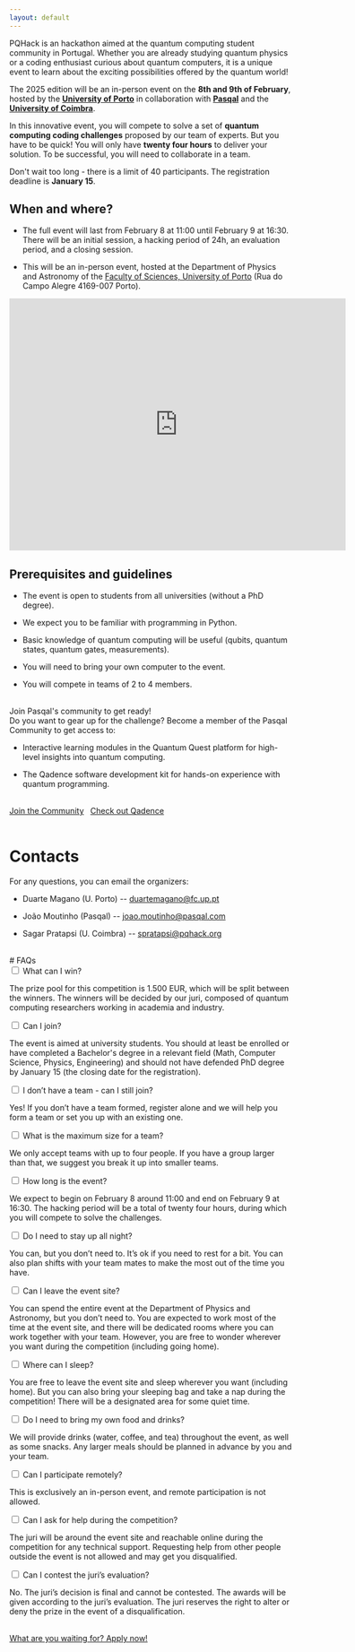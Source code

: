 ```yaml
---
layout: default
---
```


PQHack is an hackathon aimed at the quantum computing student community in Portugal. Whether you are already studying quantum physics or a coding enthusiast curious about quantum computers, it is a unique event to learn about the exciting possibilities offered by the quantum world!

The 2025 edition will be an in-person event on the **8th and 9th of February**, hosted by the 
**<a href="https://www.up.pt/portal/en/" target="_blank">University of Porto</a>** 
in collaboration with 
**<a href="https://www.pasqal.com/" target="_blank">Pasqal</a>** and the 
**<a href="https://www.uc.pt/en/" target="_blank">University of Coimbra</a>**.

In this innovative event, you will compete to solve a set of **quantum computing coding challenges** proposed by our team of experts. But you have to be quick! You will only have **twenty four hours** to deliver your solution. To be successful, you will need to collaborate in a team.

Don't wait too long - there is a limit of 40 participants.
The registration deadline is **January 15**.

## When and where?

- The full event will last from February 8 at 11:00 until February 9 at 16:30. There will be an initial session, a hacking period of 24h, an evaluation period, and a closing session.

- This will be an in-person event, hosted at the Department of Physics and Astronomy of the <a href="https://www.up.pt/fcup/pt/" target="_blank">Faculty of Sciences, University of Porto</a> (Rua do Campo Alegre 4169-007 Porto).

<div class="google-map">
    <iframe src="https://www.google.com/maps/embed?pb=!1m18!1m12!1m3!1d3004.2089409022246!2d-8.63918422329577!3d41.15179191057472!2m3!1f0!2f0!3f0!3m2!1i1024!2i768!4f13.1!3m3!1m2!1s0xd24650cf885bb99%3A0x4ec79b6823f7fb47!2sFaculdade%20de%20Ci%C3%AAncias%20da%20Universidade%20do%20Porto!5e0!3m2!1sen!2snl!4v1732283184266!5m2!1sen!2snl" width="600" height="450" style="border:0;" allowfullscreen="" loading="lazy" referrerpolicy="no-referrer-when-downgrade"></iframe>
</div>

## Prerequisites and guidelines

- The event is open to students from all universities (without a PhD degree).

- We expect you to be familiar with programming in Python.

- Basic knowledge of quantum computing will be useful (qubits, quantum states, quantum gates, measurements).

- You will need to bring your own computer to the event.

- You will compete in teams of 2 to 4 members.

<br>
<div class="highlight">
    Join Pasqal's community to get ready!
</div>
Do you want to gear up for the challenge? Become a member of the Pasqal Community to get access to:

- Interactive learning modules in the Quantum Quest platform for high-level insights into quantum computing.

- The Qadence software development kit for hands-on experience with quantum programming.

<br>
<div class="highlight">
    <a href="https://community.pasqal.com/" target="_blank" class="btn btn-large">Join the Community</a>
    &nbsp;
    <a href="https://pasqal-io.github.io/qadence/latest/" target="_blank" class="btn btn-large">Check out Qadence</a>
</div>
<br>

# Contacts

For any questions, you can email the organizers:

- Duarte Magano (U. Porto) -- [duartemagano@fc.up.pt](mailto:duartemagano@fc.up.pt)

- João Moutinho (Pasqal) -- [joao.moutinho@pasqal.com](mailto:joao.moutinho@pasqal.com)

- Sagar Pratapsi (U. Coimbra) -- [spratapsi@pqhack.org](mailto:spratapsi@pqhack.org)

<br>
# FAQs

<section class="accordion">
<div class="tab">
<input type="checkbox" name="accordion-1" id="cb1">
<label for="cb1" class="tab__label">What can I win?</label>
    <div class="tab__content">
        <p>The prize pool for this competition is 1.500 EUR, which will be split between the winners. The winners will be decided by our juri, composed of quantum computing researchers working in academia and industry.</p>
    </div>
</div>

<div class="tab">
<input type="checkbox" name="accordion-1" id="cb2">
<label for="cb2" class="tab__label">Can I join?</label>
    <div class="tab__content">
        <p>The event is aimed at university students. You should at least be enrolled or have completed a Bachelor's degree in a relevant field (Math, Computer Science, Physics, Engineering) and should not have defended PhD degree by January 15 (the closing date for the registration).</p>
    </div>
</div>

<div class="tab">
<input type="checkbox" name="accordion-1" id="cb3">
<label for="cb3" class="tab__label">I don’t have a team - can I still join?</label>
    <div class="tab__content">
        <p>Yes! If you don’t have a team formed, register alone and we will help you form a team or set you up with an existing one.
        </p>
    </div>
</div>

<div class="tab">
<input type="checkbox" name="accordion-1" id="cb4">
<label for="cb4" class="tab__label">What is the maximum size for a team?</label>
    <div class="tab__content">
        <p>We only accept teams with up to four people. If you have a group larger than that, we suggest you break it up into smaller teams.
        </p>
    </div>
</div>

<div class="tab">
<input type="checkbox" name="accordion-1" id="cb5">
<label for="cb5" class="tab__label">How long is the event?</label>
    <div class="tab__content">
        <p>We expect to begin on February 8 around 11:00 and end on February 9 at 16:30. The hacking period will be a total of twenty four hours, during which you will compete to solve the challenges.
        </p>
    </div>
</div>

<div class="tab">
<input type="checkbox" name="accordion-1" id="cb6">
<label for="cb6" class="tab__label">Do I need to stay up all night?</label>
    <div class="tab__content">
        <p>You can, but you don’t need to. It’s ok if you need to rest for a bit. You can also plan shifts with your team mates to make the most out of the time you have.
        </p>
    </div>
</div>

<div class="tab">
<input type="checkbox" name="accordion-1" id="cb7">
<label for="cb7" class="tab__label">Can I leave the event site?</label>
    <div class="tab__content">
        <p>You can spend the entire event at the Department of Physics and Astronomy, but you don’t need to. You are expected to work most of the time at the event site, and there will be dedicated rooms where you can work together with your team. However, you are free to wonder wherever you want during the competition (including going home).
        </p>
    </div>
</div>

<div class="tab">
<input type="checkbox" name="accordion-1" id="cb8">
<label for="cb8" class="tab__label">Where can I sleep?</label>
    <div class="tab__content">
        <p>You are free to leave the event site and sleep wherever you want (including home). But you can also bring your sleeping bag and take a nap during the competition! There will be a designated area for some quiet time.
        </p>
    </div>
</div>

<div class="tab">
<input type="checkbox" name="accordion-1" id="cb9">
<label for="cb9" class="tab__label">Do I need to bring my own food and drinks?</label>
    <div class="tab__content">
        <p>We will provide drinks (water, coffee, and tea) throughout the event, as well as some snacks. Any larger meals should be planned in advance by you and your team.
        </p>
    </div>
</div>

<div class="tab">
<input type="checkbox" name="accordion-1" id="cb10">
<label for="cb10" class="tab__label">Can I participate remotely?</label>
    <div class="tab__content">
        <p>This is exclusively an in-person event, and remote participation is not allowed.
        </p>
    </div>
</div>

<div class="tab">
<input type="checkbox" name="accordion-1" id="cb11">
<label for="cb11" class="tab__label">Can I ask for help during the competition?</label>
    <div class="tab__content">
        <p>The juri will be around the event site and reachable online during the competition for any technical support. Requesting help from other people outside the event is not allowed and may get you disqualified.
        </p>
    </div>
</div>

<div class="tab">
<input type="checkbox" name="accordion-1" id="cb12">
<label for="cb12" class="tab__label">Can I contest the juri’s evaluation?</label>
    <div class="tab__content">
        <p>No. The juri’s decision is final and cannot be contested. The awards will be given according to the juri’s evaluation. The juri reserves the right to alter or deny the prize in the event of a disqualification.
        </p>
    </div>
</div>

</section>

<!-- 
### What can I win?
The prize pool for this competition is 1500 EUR, which will be split between the winners. The winners will be decided by our juri, composed of quantum computing researchers working in academia and industry.

### Can I join?
The event is aimed at university students. You should at least be enrolled or have completed a Bachelor's degree in a relevant field (Math, Computer Science, Physics, Engineering) and should not have defended PhD degree by January 15 (the closing date for the registration).

### I don't have a team - can I still join?
Yes! If you don't have a team formed, register alone and we will help you form a team or set you up with an existing one.

### What is the maximum size for a team?
We only accept teams with up to four people.
If you have a group larger than that, we suggest you break it up into smaller teams.

### How long is the event?
We expect to begin on February 8 around 11:00 and end on February 9 at 16:30. 
The hacking period will be a total of twenty four hours, during which you will compete to solve the challenges.

### Do I need to stay up all night?
You can, but you don't need to.
It's ok if you need to rest for a bit.
You can also plan shifts with your team mates to make the most out of the time you have.

### Do I need to stay at the event site for twenty four hours?
You can spend the entire event at the Department of Physics, but you don't need to. You are expected to work
most of the time at the event site, and there will be dedicated rooms where you can work together with your team.
However, you are free to wonder wherever you want during the competition (including going home).

### Where can I sleep?
You are free to leave the event site and sleep wherever you want (including home).
But you can also bring your sleeping bag and take a nap during the competition! There will be a designated area for some quiet time.

### Do I need to bring my own food and beverages?
We will provide drinks (water, coffee, and tea) throughout the event, as well as some snacks. Any larger meals should be planned in advance by you and your team.

### Can I participate remotely?
This is exclusively an in-person event, and remote participation is not allowed.

### Can I ask for help during the competition?
The juri will be around the event site and reachable online during the competition for any technical support. Requesting help from other people outside the event is not allowed and may get you disqualified.

### Can I contest the juri's evaluation?
No. The juri's decision is final and cannot be contested.
The awards will be given according to the juri's evaluation.
The juri reserves the right to alter or deny the prize in the event of a disqualification. -->

<br>
<div class="highlight">
    <a href="https://docs.google.com/forms/d/e/1FAIpQLSfVNrAJ_3ZcU2-JxqTIaXtwJ5am1vkXtV0TA4MGg5Ze-guR-w/viewform?usp=sf_link" target="_blank" class="btn btn-large">What are you waiting for? Apply now!</a>
</div>
<br>
